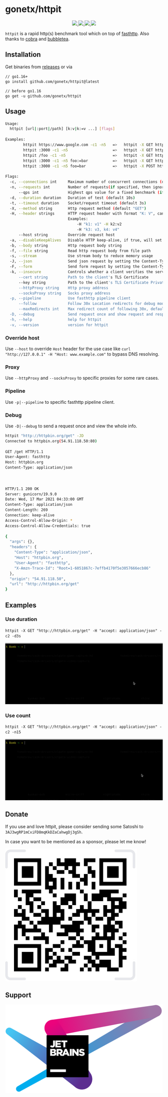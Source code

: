 # gonetx/httpit
<p align="center">
  <a href="https://github.com/gonetx/httpit/actions?query=workflow%3ASecurity">
    <img src="https://img.shields.io/github/workflow/status/gonetx/httpit/Security?label=%F0%9F%94%91%20gosec&style=flat&color=75C46B">
  </a>
  <a href="https://github.com/gonetx/httpit/actions?query=workflow%3ATest">
    <img src="https://img.shields.io/github/workflow/status/gonetx/httpit/Test?label=%F0%9F%A7%AA%20tests&style=flat&color=75C46B">
  </a>
  <a href="https://codecov.io/gh/gonetx/httpit">
    <img src="https://codecov.io/gh/gonetx/httpit/branch/main/graph/badge.svg?token=RABB5SC45Y"/>
  </a>
  <a href="https://github.com/gonetx/httpit#donate">
    <img src="https://img.shields.io/badge/donate-bitcoin-yellow.svg"/>
  </a>

</p>

`httpit` is a rapid http(s) benchmark tool which on top of [fasthttp](https://github.com/valyala/fasthttp). Also thanks to [cobra](https://github.com/spf13/cobra) and [bubbletea](https://github.com/charmbracelet/bubbletea).

## Installation
Get binaries from [releases](https://github.com/gonetx/httpit/releases) or via

```
// go1.16+
go install github.com/gonetx/httpit@latest
```

```
// before go1.16
go get -u github.com/gonetx/httpit
```

## Usage
```bash
Usage:
  httpit [url|:port|/path] [k:v|k:=v ...] [flags]

Examples:
        httpit https://www.google.com -c1 -n5   =>   httpit -X GET https://www.google.com -c1 -n5
        httpit :3000 -c1 -n5                    =>   httpit -X GET http://localhost:3000 -c1 -n5
        httpit /foo -c1 -n5                     =>   httpit -X GET http://localhost/foo -c1 -n5
        httpit :3000 -c1 -n5 foo:=bar           =>   httpit -X GET http://localhost:3000 -c1 -n5 -H "Content-Type: application/json" -b='{"foo":"bar"}'
        httpit :3000 -c1 -n5 foo=bar            =>   httpit -X POST http://localhost:3000 -c1 -n5 -H "Content-Type: application/x-www-form-urlencoded" -b="foo=bar"

Flags:
  -c, --connections int     Maximum number of concurrent connections (default 128)
  -n, --requests int        Number of requests(if specified, then ignore the --duration)
      --qps int             Highest qps value for a fixed benchmark (if specified, then ignore the -n|--requests)
  -d, --duration duration   Duration of test (default 10s)
  -t, --timeout duration    Socket/request timeout (default 3s)
  -X, --method string       Http request method (default "GET")
  -H, --header strings      HTTP request header with format "K: V", can be repeated
                            Examples:
                                -H "k1: v1" -H k2:v2
                                -H "k3: v3, k4: v4"
      --host string         Override request host
  -a, --disableKeepAlives   Disable HTTP keep-alive, if true, will set header Connection: close
  -b, --body string         Http request body string
  -f, --file string         Read http request body from file path
  -s, --stream              Use stream body to reduce memory usage
  -J, --json                Send json request by setting the Content-Type header to application/json
  -F, --form                Send form request by setting the Content-Type header to application/x-www-form-urlencoded
  -k, --insecure            Controls whether a client verifies the server's certificate chain and host name
      --cert string         Path to the client's TLS Certificate
      --key string          Path to the client's TLS Certificate Private Key
      --httpProxy string    Http proxy address
      --socksProxy string   Socks proxy address
  -p, --pipeline            Use fasthttp pipeline client
      --follow              Follow 30x Location redirects for debug mode
      --maxRedirects int    Max redirect count of following 30x, default is 30 (work with --follow)
  -D, --debug               Send request once and show request and response detail
  -h, --help                help for httpit
  -v, --version             version for httpit
```

### Override host
Use `--host` to override `Host` header for the use case like `curl "http://127.0.0.1" -H "Host: www.example.com"` to bypass DNS resolving.

### Proxy
Use `--httpProxy` and `--socksProxy` to specific proxies for some rare cases.

### Pipeline
Use `-p|--pipeline` to specific fasthttp pipeline client.

### Debug
Use `-D|--debug` to send a request once and view the whole info.
```bash
httpit "http://httpbin.org/get" -JD  
Connected to httpbin.org(54.91.118.50:80)

GET /get HTTP/1.1
User-Agent: fasthttp
Host: httpbin.org
Content-Type: application/json



HTTP/1.1 200 OK
Server: gunicorn/19.9.0
Date: Wed, 17 Mar 2021 04:33:00 GMT
Content-Type: application/json
Content-Length: 269
Connection: keep-alive
Access-Control-Allow-Origin: *
Access-Control-Allow-Credentials: true

{
  "args": {}, 
  "headers": {
    "Content-Type": "application/json", 
    "Host": "httpbin.org", 
    "User-Agent": "fasthttp", 
    "X-Amzn-Trace-Id": "Root=1-6051867c-7effb4170f5e3057666ecb86"
  }, 
  "origin": "54.91.118.50", 
  "url": "http://httpbin.org/get"
}
```

## Examples
### Use duration
`httpit -X GET "http://httpbin.org/get" -H "accept: application/json" -c2 -d3s`

![duration](capture/duration.gif)

### Use count
`httpit -X GET "http://httpbin.org/get" -H "accept: application/json" -c2 -n15`

![count](capture/count.gif)

## Donate

If you use and love httpit, please consider sending some Satoshi to `3AJ3wgRP1mCxiFD8mqKkDZaCahwgDj3gSh`. 

In case you want to be mentioned as a sponsor, please let me know!

![Donate Bitcoin](imgs/btc.jpg)

## Support
[![Jet Brains](imgs/jetbrains.svg)](https://www.jetbrains.com/?from=httpit)
